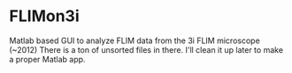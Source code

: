 # FLIMon3i
Matlab based GUI to analyze FLIM data from the 3i FLIM microscope (~2012)
There is a ton of unsorted files in there. I'll clean it up later to make a proper Matlab app.
